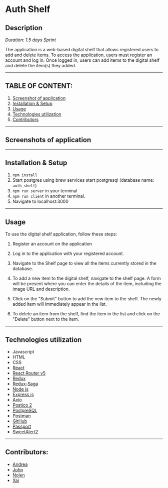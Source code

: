 # Auth Shelf

## Description

_Duration: 1.5 days Sprint_

The application is a web-based digital shelf that allows registered users to add and delete items. To access the application, users must register an account and log in. Once logged in, users can add items to the digital shelf and delete the item(s) they added.

---
## **TABLE OF CONTENT:**
1. [Screenshot of application](#screenshots-of-application)
1. [Installation & Setup](#installation--setup)
1. [Usage](#usage)
1. [Technologies utilization](#technologies-utilization)
1. [Contributors](#contributors)


---
## Screenshots of application

---

## Installation & Setup
1. `npm install`
1. Start postgres using brew services start postgresql (database name: `auth_shelf`)
1. `npm run server` in your terminal
1. `npm run client` in another terminal. 
1. Navigate to localhost:3000

---

## Usage
To use the digital shelf application, follow these steps: 

1. Register an account on the application

1. Log in to the application with your registered account. 

1. Navigate to the Shelf page to view all the items currently stored in the database. 

1. To add a new item to the digital shelf, navigate to the shelf page. A form will be present where you can enter the details of the item, including the image URL and description. 

1. Click on the "Submit" button to add the new item to the shelf. The newly added item will immediately appear in the list. 

1. To delete an item from the shelf, find the item in the list and click on the "Delete" button next to the item. 


---

## Technologies utilization 

* Javascript
* HTML
* CSS
* [React](https://reactjs.org/)
* [React Router v5](https://v5.reactrouter.com/web/guides/quick-start)
* [Redux](https://redux.js.org/)
* [Redux-Saga](https://redux-saga.js.org/)
* [Node js](https://nodejs.org/en/about/)
* [Express js](https://expressjs.com/)
* [Axio](https://axio.com/)
* [Postico 2](https://eggerapps.at/postico2/)
* [PostgreSQL](https://www.postgresql.org/)
* [Postman](https://www.postman.com/)
* [GitHub](https://github.com/xaihang/) 
* [Passport](https://www.passportjs.org/packages/passport-local/)
* [SweetAlert2](https://sweetalert2.github.io/)

---
## Contributors:
* [Andrea](https://github.com/anlodrve)
* [John](https://github.com/john-mayou)
* [Nolen](https://github.com/nolenlawton)
* [Xai](https://github.com/xaihang)

